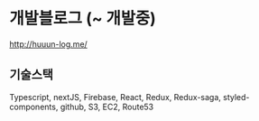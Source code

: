 # 개발블로그 (~ 개발중)
http://huuun-log.me/

## 기술스택
Typescript, nextJS, Firebase, React, Redux, Redux-saga, styled-components, github, S3, EC2, Route53

